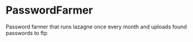 # PasswordFarmer
Password farmer that runs lazagne once every month and uploads found passwords to ftp 
